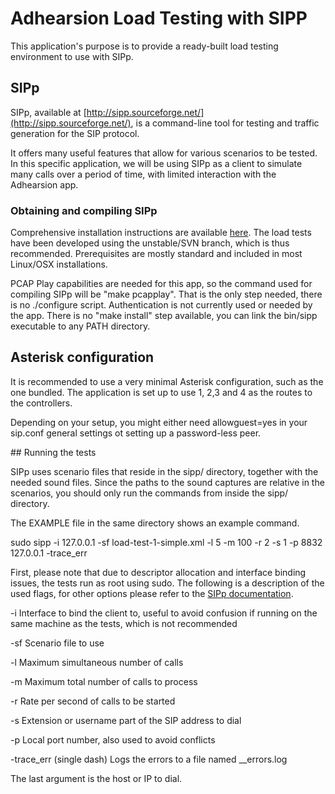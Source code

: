 # Adhearsion Load Testing with SIPP

This application's purpose is to provide a ready-built load testing environment to use with SIPp.

## SIPp

SIPp, available at [http://sipp.sourceforge.net/](http://sipp.sourceforge.net/), is a command-line tool for testing and traffic generation for the SIP protocol.

It offers many useful features that allow for various scenarios to be tested.
In this specific application, we will be using SIPp as a client to simulate many calls over a period of time, with limited interaction with the Adhearsion app.

### Obtaining and compiling SIPp

Comprehensive installation instructions are available [here](http://sipp.sourceforge.net/doc/reference.html#Installation).
The load tests have been developed using the unstable/SVN branch, which is thus recommended.
Prerequisites are mostly standard and included in most Linux/OSX installations.

PCAP Play capabilities are needed for this app, so the command used for compiling SIPp will be "make pcapplay". That is the only step needed, there is no ./configure script.
Authentication is not currently used or needed by the app.
There is no "make install" step available, you can link the bin/sipp executable to any PATH directory.

## Asterisk configuration

It is recommended to use a very minimal Asterisk configuration, such as the one bundled.
The application is set up to use 1, 2,3 and 4 as the routes to the controllers.

Depending on your setup, you might either need allowguest=yes in your sip.conf general settings ot setting up a password-less peer.

## Running the tests

SIPp uses scenario files that reside in the sipp/ directory, together with the needed sound files.
Since the paths to the sound captures are relative in the scenarios, you should only run the commands from inside the sipp/ directory.

The EXAMPLE file in the same directory shows an example command.

sudo sipp -i 127.0.0.1 -sf load-test-1-simple.xml -l 5 -m 100 -r 2 -s 1 -p 8832 127.0.0.1 -trace_err

First, please note that due to descriptor allocation and interface binding issues, the tests run as root using sudo.
The following is a description of the used flags, for other options please refer to the [SIPp documentation](http://sipp.sourceforge.net/doc/reference.html#Online+help+%28-h%29).

-i Interface to bind the client to, useful to avoid confusion if running on the same machine as the tests, which is not recommended

-sf Scenario file to use

-l Maximum simultaneous number of calls

-m Maximum total number of calls to process

-r Rate per second of calls to be started

-s Extension or username part of the SIP address to dial

-p Local port number, also used to avoid conflicts

-trace_err (single dash) Logs the errors to a file named <scenario file name>_<pid>_errors.log

The last argument is the host or IP to dial.
